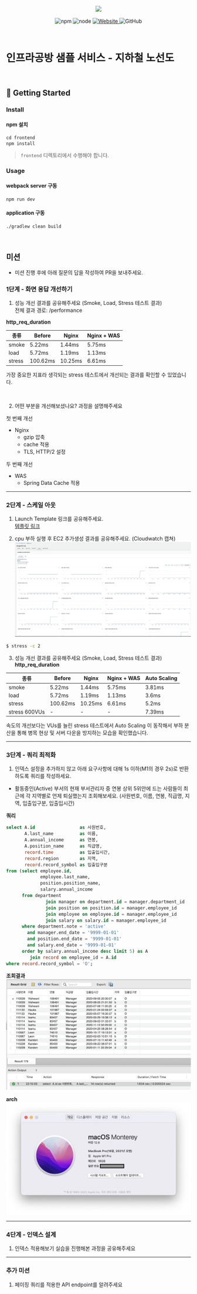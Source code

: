 <p align="center">
    <img width="200px;" src="https://raw.githubusercontent.com/woowacourse/atdd-subway-admin-frontend/master/images/main_logo.png"/>
</p>
<p align="center">
  <img alt="npm" src="https://img.shields.io/badge/npm-%3E%3D%205.5.0-blue">
  <img alt="node" src="https://img.shields.io/badge/node-%3E%3D%209.3.0-blue">
  <a href="https://edu.nextstep.camp/c/R89PYi5H" alt="nextstep atdd">
    <img alt="Website" src="https://img.shields.io/website?url=https%3A%2F%2Fedu.nextstep.camp%2Fc%2FR89PYi5H">
  </a>
  <img alt="GitHub" src="https://img.shields.io/github/license/next-step/atdd-subway-service">
</p>

<br>

# 인프라공방 샘플 서비스 - 지하철 노선도

<br>

## 🚀 Getting Started

### Install
#### npm 설치
```
cd frontend
npm install
```
> `frontend` 디렉토리에서 수행해야 합니다.

### Usage
#### webpack server 구동
```
npm run dev
```
#### application 구동
```
./gradlew clean build
```
<br>

## 미션

* 미션 진행 후에 아래 질문의 답을 작성하여 PR을 보내주세요.


### 1단계 - 화면 응답 개선하기
1. 성능 개선 결과를 공유해주세요 (Smoke, Load, Stress 테스트 결과)  
전체 결과 경로: /performance  

**http_req_duration**

| 종류     | Before   | Nginx   | Nginx + WAS |
|--------|----------|---------|-------------|
| smoke  | 5.22ms   | 1.44ms  | 5.75ms      |
| load   | 5.72ms   | 1.19ms  | 1.13ms      |
| stress | 100.62ms | 10.25ms | 6.61ms      |

가장 중요한 지표라 생각되는 stress 테스트에서 개선되는 결과를 확인할 수 있었습니다.

<br/>

2. 어떤 부분을 개선해보셨나요? 과정을 설명해주세요

첫 번째 개선
- Nginx 
  - gzip 압축
  - cache 적용
  - TLS, HTTP/2 설정

두 번째 개선
- WAS
  - Spring Data Cache 적용



---

### 2단계 - 스케일 아웃

1. Launch Template 링크를 공유해주세요.  
[템플릿 링크](https://ap-northeast-2.console.aws.amazon.com/ec2/home?region=ap-northeast-2#LaunchTemplateDetails:launchTemplateId=lt-0cf08f503f24c1f8c)


2. cpu 부하 실행 후 EC2 추가생성 결과를 공유해주세요. (Cloudwatch 캡쳐)
![Auto Scaling Cloudwatch](performance/stress/auto_scaling.png)


```sh
$ stress -c 2
```

3. 성능 개선 결과를 공유해주세요 (Smoke, Load, Stress 테스트 결과)  
   **http_req_duration**

| 종류            | Before   | Nginx   | Nginx + WAS | Auto Scaling |
|---------------|----------|---------|-------------|--------------|
| smoke         | 5.22ms   | 1.44ms  | 5.75ms      | 3.81ms       |
| load          | 5.72ms   | 1.19ms  | 1.13ms      | 3.6ms        |
| stress        | 100.62ms | 10.25ms | 6.61ms      | 5.2ms        |
| stress 600VUs | -        | -       | -           | 7.39ms       |

속도의 개선보다는 VUs를 늘린 stress 테스트에서 Auto Scaling 이 동작해서 부하 분산을 통해
병목 현상 및 서버 다운을 방지하는 모습을 확인했습니다.


---

### 3단계 - 쿼리 최적화

1. 인덱스 설정을 추가하지 않고 아래 요구사항에 대해 1s 이하(M1의 경우 2s)로 반환하도록 쿼리를 작성하세요.

- 활동중인(Active) 부서의 현재 부서관리자 중 연봉 상위 5위안에 드는 사람들이 최근에 각 지역별로 언제 퇴실했는지 조회해보세요. (사원번호, 이름, 연봉, 직급명, 지역, 입출입구분, 입출입시간)

**쿼리**
```sql
select A.id                 as 사원번호,
       A.last_name          as 이름,
       A.annual_income      as 연봉,
       A.position_name      as 직급명,
       record.time          as 입출입시간,
       record.region        as 지역,
       record.record_symbol as 입출입구분
from (select employee.id,
             employee.last_name,
             position.position_name,
             salary.annual_income
      from department
               join manager on department.id = manager.department_id
               join position on position.id = manager.employee_id
               join employee on employee.id = manager.employee_id
               join salary on salary.id = manager.employee_id
      where department.note = 'active'
        and manager.end_date = '9999-01-01'
        and position.end_date = '9999-01-01'
        and salary.end_date = '9999-01-01'
      order by salary.annual_income desc limit 5) as A
         join record on employee_id = A.id
where record.record_symbol = 'O';
```

**조회결과**
![조회결과](query/step3_query_result.png)

**arch**
![m1](query/m1.png)



---

### 4단계 - 인덱스 설계

1. 인덱스 적용해보기 실습을 진행해본 과정을 공유해주세요

---

### 추가 미션

1. 페이징 쿼리를 적용한 API endpoint를 알려주세요
